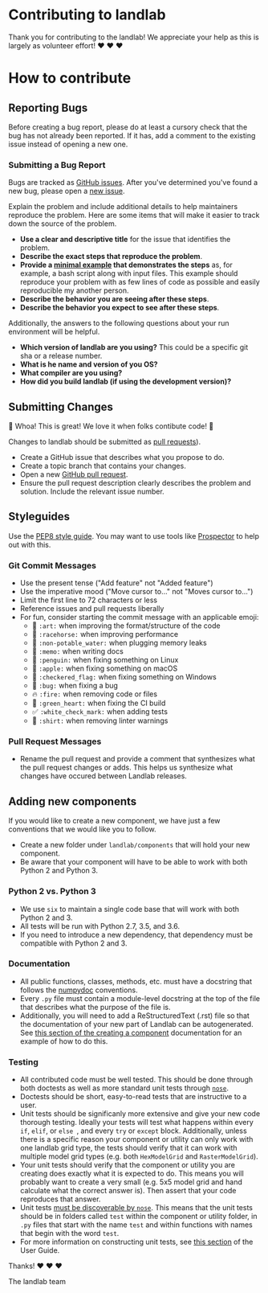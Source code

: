 # Contributing to landlab

Thank you for contributing to the landlab! We appreciate
your help as this is largely as volunteer effort! :heart: :heart: :heart:

# How to contribute

## Reporting Bugs

Before creating a bug report, please do at least a cursory check that the
bug has not already been reported. If it has, add a comment to the existing
issue instead of opening a new one.

### Submitting a Bug Report

Bugs are tracked as
[GitHub issues](https://guides.github.com/features/issues/). After you've
determined you've found a new bug, please open a
[new issue](https://github.com/landlab/landlab/issues).

Explain the problem and include additional details to help maintainers
reproduce the problem. Here are some items that will make it easier
to track down the source of the problem.

*  **Use a clear and descriptive title** for the issue that identifies the
   problem.
*  **Describe the exact steps that reproduce the problem**.
*  **Provide a [minimal example](https://stackoverflow.com/help/mcve)
   that demonstrates the steps** as, for example, a bash script
   along with input files. This example should reproduce your
   problem with as few lines of code as possible and easily
   reproducible my another person.
*  **Describe the behavior you are seeing after these steps**.
*  **Describe the behavior you expect to see after these steps**.

Additionally, the answers to the following questions about your run
environment will be helpful.

*  **Which version of landlab are you using?** This could be a specific
   git sha or a release number.
*  **What is he name and version of you OS?**
*  **What compiler are you using?**
*  **How did you build landlab (if using the development version)?**


## Submitting Changes

:tada: Whoa! This is great! We love it when folks contibute code! :tada:

Changes to landlab should be submitted as 
[pull requests](http://help.github.com/pull-requests/)).

*  Create a GitHub issue that describes what you propose to do.
*  Create a topic branch that contains your changes.
*  Open a new [GitHub pull request](https://github.com/landlab/landlab/pull/new/master).
*  Ensure the pull request description clearly describes the problem
   and solution.  Include the relevant issue number.

## Styleguides

Use the [PEP8 style guide](https://www.python.org/dev/peps/pep-0008/).
You may want to use tools like
[Prospector](http://prospector.landscape.io/en/master/) to help out
with this.

### Git Commit Messages

* Use the present tense ("Add feature" not "Added feature")
* Use the imperative mood ("Move cursor to..." not "Moves cursor to...")
* Limit the first line to 72 characters or less
* Reference issues and pull requests liberally
* For fun, consider starting the commit message with an applicable emoji:
    * :art: `:art:` when improving the format/structure of the code
    * :racehorse: `:racehorse:` when improving performance
    * :non-potable_water: `:non-potable_water:` when plugging memory leaks
    * :memo: `:memo:` when writing docs
    * :penguin: `:penguin:` when fixing something on Linux
    * :apple: `:apple:` when fixing something on macOS
    * :checkered_flag: `:checkered_flag:` when fixing something on Windows
    * :bug: `:bug:` when fixing a bug
    * :fire: `:fire:` when removing code or files
    * :green_heart: `:green_heart:` when fixing the CI build
    * :white_check_mark: `:white_check_mark:` when adding tests
    * :shirt: `:shirt:` when removing linter warnings

### Pull Request Messages

  * Rename the pull request and provide a comment that synthesizes what 
    the pull request changes or adds. This helps us synthesize what 
    changes have occured between Landlab releases. 

## Adding new components

If you would like to create a new component, we have just a few
conventions that we would like you to follow.

* Create a new folder under `landlab/components` that will hold your
  new component.
* Be aware that your component will have to be able to work with both
  Python 2 and Python 3.

### Python 2 vs. Python 3

* We use `six` to maintain a single code base that will work with
  both Python 2 and 3.
* All tests will be run with Python 2.7, 3.5, and 3.6.
* If you need to introduce a new dependency, that dependency must
  be compatible with Python 2 and 3.

### Documentation

* All public functions, classes, methods, etc. must have a docstring
  that follows the [numpydoc](https://github.com/numpydoc/numpydoc)
  conventions.
* Every `.py` file must contain a module-level docstring at the top
  of the file that describes what the purpose of the file is. 
* Additionally, you will need to add a ReStructuredText (.rst) file
  so that the documentation of your new part of Landlab can be 
  autogenerated. See [this section of the creating a component](https://github.com/landlab/landlab/wiki/Develop-your-own-component#getting-your-component-into-the-documentation) documentation 
  for an example of how to do this. 

### Testing

* All contributed code must be well tested. This should be done 
  through both doctests as well as more standard unit tests through 
  [`nose`](http://nose.readthedocs.io/en/latest/index.html).
* Doctests should be short, easy-to-read tests that are instructive
  to a user.
* Unit tests should be significanly more extensive and give your
  new code thorough testing. Ideally your tests will test what 
  happens within every `if`, `elif`, or `else `, and every `try` or
  `except` block. Additionally, unless there is a specific reason your
  component or utility can only work with one landlab grid type, the 
  tests should verify that it can work with multiple model grid types 
  (e.g. both `HexModelGrid` and `RasterModelGrid`).
* Your unit tests should verify that the component or utility you are 
  creating does exactly what it is expected to do. This means you will 
  probably want to create a very small (e.g. 5x5 model grid and hand
  calculate what the correct answer is). Then assert that your code
  reproduces that answer. 
* Unit tests [must be discoverable by `nose`](http://nose.readthedocs.io/en/latest/finding_tests.html). 
  This means that the unit tests should be in folders called `test` 
  within the component or utility folder, in `.py` files that start with 
  the name `test` and within functions with names that begin with the 
  word `test`. 
* For more information on constructing unit tests, see [this section](https://github.com/landlab/landlab/wiki/Develop-your-own-component#writing-docstring-and-unit-tests-for-your-component-or-utility)
  of the User Guide. 

Thanks! :heart: :heart: :heart:

The landlab team
